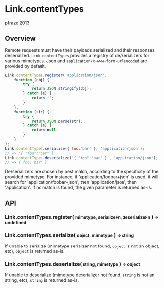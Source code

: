Link.contentTypes
=================

pfraze 2013


## Overview

Remote requests must have their payloads serialized and their responses deserialzed. `Link.contentTypes` provides a registry of de/serializers for various mimetypes. Json and `application/x-www-form-urlencoded` are provided by default.

```javascript
Link.contentTypes.register('application/json',
	function (obj) {
		try {
			return JSON.stringify(obj);
		} catch (e) {
			return '';
		}
	},
	function (str) {
		try {
			return JSON.parse(str);
		} catch (e) {
			return null;
		}
	}
);
Link.contentTypes.serialize({ foo:'bar' }, 'application/json');
// => '{ "foo":"bar" }'
Link.contentTypes.deserialize('{ "foo":"bar" }', 'application/json');
// => { foo:'bar' }
```

De/serializers are chosen by best match, according to the specificity of the provided mimetype. For instance, if 'application/foobar+json' is used, it will search for 'application/foobar+json', then 'application/json', then 'application'. If no match is found, the given parameter is returned as-is.


## API

### Link.contentTypes.register( <small>mimetype, serializeFn, deserializeFn</small> ) <small>=> undefined</small>

### Link.contentTypes.serialize( <small>object, mimetype</small> ) <small>=> string</small>

If unable to serialize (mimetype serializer not found, `object` is not an object, etc), `object` is returned as-is.

### Link.contentTypes.deserialize( <small>string, mimetype</small> ) <small>=> object</small>

If unable to deserialize (mimetype deserializer not found, `string` is not an string, etc), `string` is returned as-is.